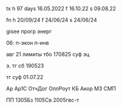 tx
h 97 days 16.05.2022
f 16.10.22
s 09.08.22

fn
h 20/09/24
f 24/06/24
s 24/06/24

gisee прогр энерг

06:
п-экон
п-инв

авг 21 лимиты тбо
170825 суф эц


э. тг сб 190523

тг суф 01.07.22

Ар Ар1С ОтчДог ОплРоут
КБ Акор МЗ СМП

ПП 1305Бз 1105Св 2005гвс-т

